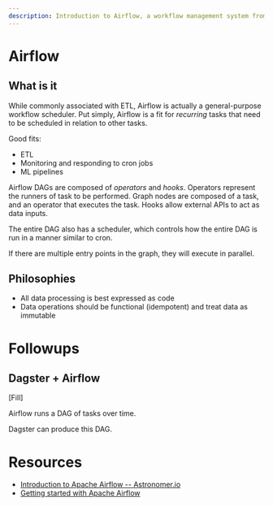 ```yaml
---
description: Introduction to Airflow, a workflow management system from Airbnb open source
---
```


# Airflow

## What is it

While commonly associated with ETL, Airflow is actually a general-purpose workflow scheduler. Put simply, Airflow is a fit for _recurring_ tasks that need to be scheduled in relation to other tasks.

Good fits:

- ETL
- Monitoring and responding to cron jobs
- ML pipelines

Airflow DAGs are composed of _operators_ and _hooks_. Operators represent the runners of task to be performed. Graph nodes are composed of a task, and an operator that executes the task. Hooks allow external APIs to act as data inputs.

The entire DAG also has a scheduler, which controls how the entire DAG is run in a manner similar to cron.

If there are multiple entry points in the graph, they will execute in parallel.

## Philosophies

* All data processing is best expressed as code
* Data operations should be functional (idempotent) and treat data as immutable

# Followups

## Dagster + Airflow

[Fill]

Airflow runs a DAG of tasks over time.

Dagster can produce this DAG.

# Resources

* [Introduction to Apache Airflow -- Astronomer.io](https://www.astronomer.io/guides/intro-to-airflow/)
* [Getting started with Apache Airflow](https://towardsdatascience.com/getting-started-with-apache-airflow-df1aa77d7b1b)
